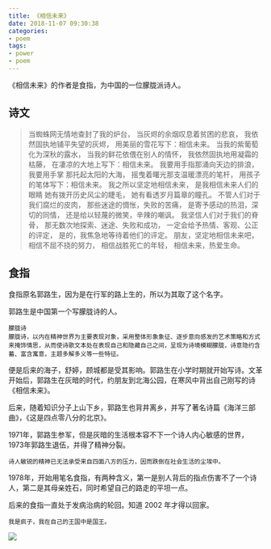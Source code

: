 ```yaml
---
title: 《相信未来》
date: 2018-11-07 09:30:38
categories:
- poem
tags:
- power
- poem
---
```

《相信未来》的作者是食指，为中国的一位朦胧派诗人。

<!-- more -->

## 诗文

>当蜘蛛网无情地查封了我的炉台，
当灰烬的余烟叹息着贫困的悲哀，
我依然固执地铺平失望的灰烬，
用美丽的雪花写下：相信未来。
当我的紫葡萄化为深秋的露水，
当我的鲜花依偎在别人的情怀，
我依然固执地用凝霜的枯藤，
在凄凉的大地上写下：相信未来。
我要用手指那涌向天边的排浪，
我要用手掌 那托起太阳的大海，
摇曳着曙光那支温暖漂亮的笔杆，
用孩子的笔体写下：相信未来。
我之所以坚定地相信未来，
是我相信未来人们的眼睛
她有拨开历史风尘的睫毛，
她有看透岁月篇章的瞳孔。
不管人们对于我们腐烂的皮肉，
那些迷途的惆怅，失败的苦痛，
是寄予感动的热泪，深切的同情，
还是给以轻蔑的微笑，辛辣的嘲讽。
我坚信人们对于我们的脊骨，
那无数次地探索、迷途、失败和成功，
一定会给予热情、客观、公正的评定，
是的，我焦急地等待着他们的评定。
朋友，坚定地相信未来吧，
相信不屈不挠的努力，
相信战胜死亡的年轻，
相信未来，热爱生命。

## 食指

食指原名郭路生，因为是在行军的路上生的，所以为其取了这个名字。

郭路生是中国第一个写朦胧诗的人。

	朦胧诗
	朦胧诗，以内在精神世界为主要表现对象，采用整体形象象征、逐步意向感发的艺术策略和方式来掩饰情思，从而使诗歌文本处在表现自己和隐藏自己之间，呈现为诗境模糊朦胧，诗意隐约含蓄、富含寓意，主题多解多义等一些特征。

便是后来的海子，舒婷，顾城都是受其影响。郭路生在小学时期就开始写诗。文革开始后，郭路生在灰暗的时代，约朋友到北海公园，在寒风中背出自己刚写的诗《相信未来》。

后来，随着知识分子上山下乡，郭路生也背井离乡，并写了著名诗篇《海洋三部曲》，《这是四点零八分的北京》。

1971年，郭路生参军，但是灰暗的生活根本容不下一个诗人内心敏感的世界，1973年郭路生退伍，并得了精神分裂。

	诗人敏锐的精神已无法承受来自四面八方的压力，因而跌倒在社会生活的尘埃中。
	
1978年，开始用笔名食指，有两种含义，第一是别人背后的指点伤害不了一个诗人，第二是其母亲姓石，同时希望自己的路走的平坦一点。

后来的食指一直处于发病治病的轮回。知道 2002 年才得以回家。

	我是疯子，我在自己的王国中是国王。
	
![](img)
